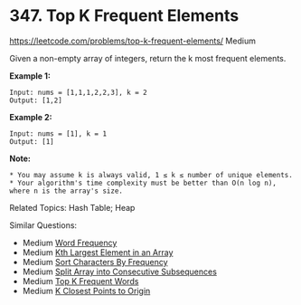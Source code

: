 # 347. Top K Frequent Elements
<https://leetcode.com/problems/top-k-frequent-elements/>
Medium

Given a non-empty array of integers, return the k most frequent elements.

**Example 1:**

    Input: nums = [1,1,1,2,2,3], k = 2
    Output: [1,2]

**Example 2:**

    Input: nums = [1], k = 1
    Output: [1]

**Note:**

    * You may assume k is always valid, 1 ≤ k ≤ number of unique elements.
    * Your algorithm's time complexity must be better than O(n log n), where n is the array's size.

Related Topics: Hash Table; Heap

Similar Questions: 
* Medium [Word Frequency](https://leetcode.com/problems/word-frequency/)
* Medium [Kth Largest Element in an Array](https://leetcode.com/problems/kth-largest-element-in-an-array/)
* Medium [Sort Characters By Frequency](https://leetcode.com/problems/sort-characters-by-frequency/)
* Medium [Split Array into Consecutive Subsequences](https://leetcode.com/problems/split-array-into-consecutive-subsequences/)
* Medium [Top K Frequent Words](https://leetcode.com/problems/top-k-frequent-words/)
* Medium [K Closest Points to Origin](https://leetcode.com/problems/k-closest-points-to-origin/)
